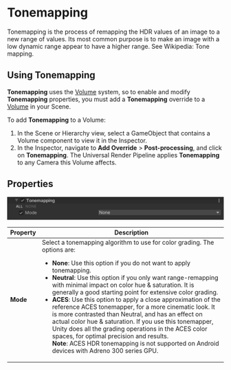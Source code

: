 # Tonemapping

Tonemapping is the process of remapping the HDR values of an image to a new range of values. Its most common purpose is to make an image with a low dynamic range appear to have a higher range. See Wikipedia: Tone mapping.

## Using Tonemapping

**Tonemapping**  uses the [Volume](Volumes.md) system, so to enable and modify **Tonemapping** properties, you must add a **Tonemapping** override to a [Volume](Volumes.md) in your Scene.

To add **Tonemapping** to a Volume:

1. In the Scene or Hierarchy view, select a GameObject that contains a Volume component to view it in the Inspector.
2. In the Inspector, navigate to **Add Override** &gt; **Post-processing**, and click on **Tonemapping**. The Universal Render Pipeline applies **Tonemapping** to any Camera this Volume affects.

## Properties

![](Images/Inspectors/Tonemapping.png)

| **Property** | **Description**                                              |
| ------------ | ------------------------------------------------------------ |
| **Mode**     | Select a tonemapping algorithm to use for color grading. The options are:<ul><li>**None**: Use this option if you do not want to apply tonemapping.</li><li>**Neutral**: Use this option if you only want range-remapping with minimal impact on color hue & saturation. It is generally a good starting point for extensive color grading.</li><li>**ACES**: Use this option to apply a close approximation of the reference ACES tonemapper, for a more cinematic look. It is more contrasted than Neutral, and has an effect on actual color hue & saturation. If you use this tonemapper, Unity does all the grading operations in the ACES color spaces, for optimal precision and results.<br>**Note**: ACES HDR tonemapping is not supported on Android devices with Adreno 300 series GPU.</li></ul> |

